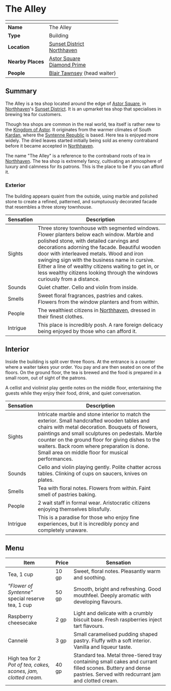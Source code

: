# The Alley

| []() | |
| --- | --- |
| **Name** | The Alley |
| **Type** | Building |
| **Location** | [Sunset District](sunset-district.md)<br />[Northhaven](../README.md) |
| **Nearby Places** | [Astor Square](astor-square.md)<br />[Diamond Prime](diamond-prime.md) |
| **People** | [Blair Tawnsey](../../../../../people/blair-tawnsey.md) (head waiter) |

## Summary

The Alley is a tea shop located around the edge of [Astor Square](astor-square.md), in [Northhaven](../README.md)'s [Sunset District](sunset-district.md). It is an upmarket tea shop that specialises in brewing tea for customers.

Though tea shops are common in the real world, tea itself is rather new to the [Kingdom of Astor](../../../README.md). It originates from the warmer climates of South [Kardan](../../../../../geography/kardan/README.md), where the [Syntenne Republic](../../../../syntenne-republic/README.md) is based. Here tea is enjoyed more widely. The dried leaves started initially being sold as enemy contraband before it became accepted in [Northhaven](../README.md).

The name "The Alley" is a reference to the contraband roots of tea in [Northhaven](../README.md). The tea shop is extremely fancy, cultivating an atmosphere of luxury and calmness for its patrons. This is the place to be if you can afford it.

### Exterior

The building appears quaint from the outside, using marble and polished stone to create a refined, patterned, and sumptuously decorated facade that resembles a three storey townhouse.

| Sensation | Description |
| ---- | --- |
| Sights | Three storey townhouse with segmented windows. Flower planters below each window. Marble and polished stone, with detailed carvings and decorations adorning the facade. Beautiful wooden door with interleaved metals. Wood and iron swinging sign with the business name in cursive. Either a line of wealthy citizens waiting to get in, or less wealthy citizens looking through the windows curiously from a distance. |
| Sounds | Quiet chatter. Cello and violin from inside. |
| Smells | Sweet floral fragrances, pastries and cakes. Flowers from the window planters and from within. |
| People | The wealthiest citizens in [Northhaven](../README.md), dressed in their finest clothes. |
| Intrigue | This place is incredibly posh. A rare foreign delicacy being enjoyed by those who can afford it. |

## Interior

Inside the building is split over three floors. At the entrance is a counter where a waiter takes your order. You pay and are then seated on one of the floors. On the ground floor, the tea is brewed and the food is prepared in a small room, out of sight of the patrons.

A cellist and violinist play gentle notes on the middle floor, entertaining the guests while they enjoy their food, drink, and quiet conversation.

| Sensation | Description |
| ---- | --- |
| Sights | Intricate marble and stone interior to match the exterior. Small handcrafted wooden tables and chairs with metal decoration. Bouquets of flowers, paintings and small sculptures on pedestals. Marble counter on the ground floor for giving dishes to the waiters. Back room where preparation is done. Small area on middle floor for musical performances. |
| Sounds | Cello and violin playing gently. Polite chatter across tables. Clinking of cups on saucers, knives on plates. |
| Smells | Tea with floral notes. Flowers from within. Faint smell of pastries baking. |
| People | 2 wait staff in formal wear. Aristocratic citizens enjoying themselves blissfully. |
| Intrigue | This is a paradise for those who enjoy fine experiences, but it is incredibly poncy and completely unaware. |

## Menu

| Item | Price | Sensation |
|---|---|---|
| Tea, 1 cup | 10 gp | Sweet, floral notes. Pleasantly warm and soothing. |
| *"Flower of Syntenne"*<br />special reserve tea, 1 cup | 50 gp | Smooth, bright and refreshing. Good mouthfeel. Deeply aromatic with developing flavours. |
| Raspberry cheesecake | 2 gp | Light and delicate with a crumbly biscuit base. Fresh raspberries inject tart flavours. |
| Cannelé | 3 gp | Small caramelised pudding shaped pastry. Fluffy with a soft interior. Vanilla and liqueur taste. |
| High tea for 2<br />*Pot of tea, cakes, scones, jam, clotted cream.* | 40 gp | Standard tea. Metal three-tiered tray containing small cakes and currant filled scones. Buttery and dense pastries. Served with redcurrant jam and clotted cream. |
